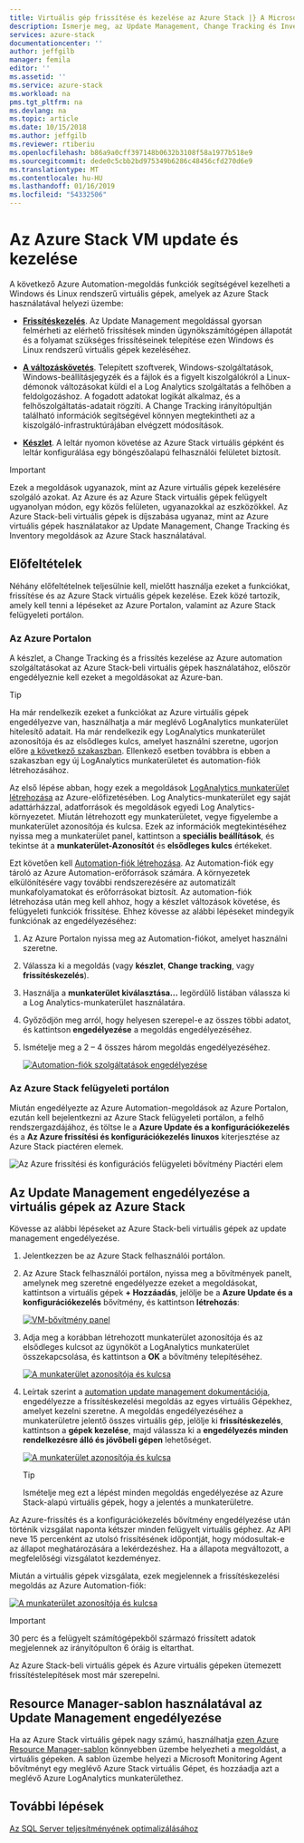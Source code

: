 ```yaml
---
title: Virtuális gép frissítése és kezelése az Azure Stack |} A Microsoft Docs
description: Ismerje meg, az Update Management, Change Tracking és Inventory megoldásainak használata az Azure Automationben a Windows és Linux rendszerű virtuális gépek az Azure Stack üzembe helyezett kezeléséhez.
services: azure-stack
documentationcenter: ''
author: jeffgilb
manager: femila
editor: ''
ms.assetid: ''
ms.service: azure-stack
ms.workload: na
pms.tgt_pltfrm: na
ms.devlang: na
ms.topic: article
ms.date: 10/15/2018
ms.author: jeffgilb
ms.reviewer: rtiberiu
ms.openlocfilehash: b86a9a0cff397148b0632b3108f58a1977b518e9
ms.sourcegitcommit: dede0c5cbb2bd975349b6286c48456cfd270d6e9
ms.translationtype: MT
ms.contentlocale: hu-HU
ms.lasthandoff: 01/16/2019
ms.locfileid: "54332506"
---
```

# <a name="azure-stack-vm-update-and-management"></a>Az Azure Stack VM update és kezelése
A következő Azure Automation-megoldás funkciók segítségével kezelheti a Windows és Linux rendszerű virtuális gépek, amelyek az Azure Stack használatával helyezi üzembe:

- **[Frissítéskezelés](https://docs.microsoft.com/azure/automation/automation-update-management)**. Az Update Management megoldással gyorsan felmérheti az elérhető frissítések minden ügynökszámítógépen állapotát és a folyamat szükséges frissítéseinek telepítése ezen Windows és Linux rendszerű virtuális gépek kezeléséhez.

- **[A változáskövetés](https://docs.microsoft.com/azure/automation/automation-change-tracking)**. Telepített szoftverek, Windows-szolgáltatások, Windows-beállításjegyzék és a fájlok és a figyelt kiszolgálókról a Linux-démonok változásokat küldi el a Log Analytics szolgáltatás a felhőben a feldolgozáshoz. A fogadott adatokat logikát alkalmaz, és a felhőszolgáltatás-adatait rögzíti. A Change Tracking irányítópultján található információk segítségével könnyen megtekintheti az a kiszolgáló-infrastruktúrájában elvégzett módosítások.

- **[Készlet](https://docs.microsoft.com/azure/automation/automation-vm-inventory)**. A leltár nyomon követése az Azure Stack virtuális gépként és leltár konfigurálása egy böngészőalapú felhasználói felületet biztosít. 

> [!IMPORTANT]
> Ezek a megoldások ugyanazok, mint az Azure virtuális gépek kezelésére szolgáló azokat. Az Azure és az Azure Stack virtuális gépek felügyelt ugyanolyan módon, egy közös felületen, ugyanazokkal az eszközökkel. Az Azure Stack-beli virtuális gépek is díjszabása ugyanaz, mint az Azure virtuális gépek használatakor az Update Management, Change Tracking és Inventory megoldások az Azure Stack használatával.

## <a name="prerequisites"></a>Előfeltételek
Néhány előfeltételnek teljesülnie kell, mielőtt használja ezeket a funkciókat, frissítése és az Azure Stack virtuális gépek kezelése. Ezek közé tartozik, amely kell tenni a lépéseket az Azure Portalon, valamint az Azure Stack felügyeleti portálon.

### <a name="in-the-azure-portal"></a>Az Azure Portalon
A készlet, a Change Tracking és a frissítés kezelése az Azure automation szolgáltatásokat az Azure Stack-beli virtuális gépek használatához, először engedélyeznie kell ezeket a megoldásokat az Azure-ban.

> [!TIP]
> Ha már rendelkezik ezeket a funkciókat az Azure virtuális gépek engedélyezve van, használhatja a már meglévő LogAnalytics munkaterület hitelesítő adatait. Ha már rendelkezik egy LogAnalytics munkaterület azonosítója és az elsődleges kulcs, amelyet használni szeretne, ugorjon előre [a következő szakaszban](./vm-update-management.md#in-the-azure-stack-administration-portal). Ellenkező esetben továbbra is ebben a szakaszban egy új LogAnalytics munkaterületet és automation-fiók létrehozásához.

Az első lépése abban, hogy ezek a megoldások [LogAnalytics munkaterület létrehozása](https://docs.microsoft.com/azure/log-analytics/log-analytics-quick-create-workspace) az Azure-előfizetésében. Log Analytics-munkaterület egy saját adattárházzal, adatforrások és megoldások egyedi Log Analytics-környezetet. Miután létrehozott egy munkaterületet, vegye figyelembe a munkaterület azonosítója és kulcsa. Ezek az információk megtekintéséhez nyissa meg a munkaterület panel, kattintson a **speciális beállítások**, és tekintse át a **munkaterület-Azonosítót** és **elsődleges kulcs** értékeket. 

Ezt követően kell [Automation-fiók létrehozása](https://docs.microsoft.com/azure/automation/automation-create-standalone-account). Az Automation-fiók egy tároló az Azure Automation-erőforrások számára. A környezetek elkülönítésére vagy további rendszerezésére az automatizált munkafolyamatokat és erőforrásokat biztosít. Az automation-fiók létrehozása után meg kell ahhoz, hogy a készlet változások követése, és felügyeleti funkciók frissítése. Ehhez kövesse az alábbi lépéseket mindegyik funkciónak az engedélyezéséhez:

1. Az Azure Portalon nyissa meg az Automation-fiókot, amelyet használni szeretne.

2. Válassza ki a megoldás (vagy **készlet**, **Change tracking**, vagy **frissítéskezelés**).

3. Használja a **munkaterület kiválasztása...**  legördülő listában válassza ki a Log Analytics-munkaterület használatára.

4. Győződjön meg arról, hogy helyesen szerepel-e az összes többi adatot, és kattintson **engedélyezése** a megoldás engedélyezéséhez.

5. Ismételje meg a 2 – 4 összes három megoldás engedélyezéséhez. 

   [![](media/vm-update-management/1-sm.PNG "Automation-fiók szolgáltatások engedélyezése")](media/vm-update-management/1-lg.PNG#lightbox)

### <a name="in-the-azure-stack-administration-portal"></a>Az Azure Stack felügyeleti portálon
Miután engedélyezte az Azure Automation-megoldások az Azure Portalon, ezután kell bejelentkezni az Azure Stack felügyeleti portálon, a felhő rendszergazdájához, és töltse le a **Azure Update és a konfigurációkezelés** és a  **Az Azure frissítési és konfigurációkezelés linuxos** kiterjesztése az Azure Stack piactéren elemek. 

   ![Az Azure frissítési és konfigurációs felügyeleti bővítmény Piactéri elem](media/vm-update-management/2.PNG) 

## <a name="enable-update-management-for-azure-stack-virtual-machines"></a>Az Update Management engedélyezése a virtuális gépek az Azure Stack
Kövesse az alábbi lépéseket az Azure Stack-beli virtuális gépek az update management engedélyezése.

1. Jelentkezzen be az Azure Stack felhasználói portálon.

2. Az Azure Stack felhasználói portálon, nyissa meg a bővítmények panelt, amelynek meg szeretné engedélyezze ezeket a megoldásokat, kattintson a virtuális gépek **+ Hozzáadás**, jelölje be a **Azure Update és a konfigurációkezelés** bővítmény, és kattintson **létrehozás**:

   [![](media/vm-update-management/3-sm.PNG "VM-bővítmény panel")](media/vm-update-management/3-lg.PNG#lightbox)

3. Adja meg a korábban létrehozott munkaterület azonosítója és az elsődleges kulcsot az ügynököt a LogAnalytics munkaterület összekapcsolása, és kattintson a **OK** a bővítmény telepítéséhez.

   [![](media/vm-update-management/4-sm.PNG "A munkaterület azonosítója és kulcsa")](media/vm-update-management/4-lg.PNG#lightbox) 

4. Leírtak szerint a [automation update management dokumentációja](https://docs.microsoft.com/azure/automation/automation-update-management), engedélyezze a frissítéskezelési megoldás az egyes virtuális Gépekhez, amelyet kezelni szeretne. A megoldás engedélyezéséhez a munkaterületre jelentő összes virtuális gép, jelölje ki **frissítéskezelés**, kattintson a **gépek kezelése**, majd válassza ki a **engedélyezés minden rendelkezésre álló és jövőbeli gépen** lehetőséget.

   [![](media/vm-update-management/5-sm.PNG "A munkaterület azonosítója és kulcsa")](media/vm-update-management/5-lg.PNG#lightbox) 

   > [!TIP]
   > Ismételje meg ezt a lépést minden megoldás engedélyezése az Azure Stack-alapú virtuális gépek, hogy a jelentés a munkaterületre. 
  
Az Azure-frissítés és a konfigurációkezelés bővítmény engedélyezése után történik vizsgálat naponta kétszer minden felügyelt virtuális géphez. Az API neve 15 percenként az utolsó frissítésének időpontját, hogy módosultak-e az állapot meghatározására a lekérdezéshez. Ha a állapota megváltozott, a megfelelőségi vizsgálatot kezdeményez.

Miután a virtuális gépek vizsgálata, ezek megjelennek a frissítéskezelési megoldás az Azure Automation-fiók: 

   [![](media/vm-update-management/6-sm.PNG "A munkaterület azonosítója és kulcsa")](media/vm-update-management/6-lg.PNG#lightbox) 

> [!IMPORTANT]
> 30 perc és a felügyelt számítógépekből származó frissített adatok megjelennek az irányítópulton 6 óráig is eltarthat.

Az Azure Stack-beli virtuális gépek és Azure virtuális gépeken ütemezett frissítéstelepítések most már szerepelni.

## <a name="enable-update-management-using-a-resource-manager-template"></a>Resource Manager-sablon használatával az Update Management engedélyezése
Ha az Azure Stack virtuális gépek nagy számú, használhatja [ezen Azure Resource Manager-sablon](https://github.com/Azure/AzureStack-QuickStart-Templates/tree/master/MicrosoftMonitoringAgent-ext-win) könnyebben üzembe helyezheti a megoldást, a virtuális gépeken. A sablon üzembe helyezi a Microsoft Monitoring Agent bővítményt egy meglévő Azure Stack virtuális Gépet, és hozzáadja azt a meglévő Azure LogAnalytics munkaterülethez.
 
## <a name="next-steps"></a>További lépések
[Az SQL Server teljesítményének optimalizálásához](azure-stack-sql-server-vm-considerations.md)
